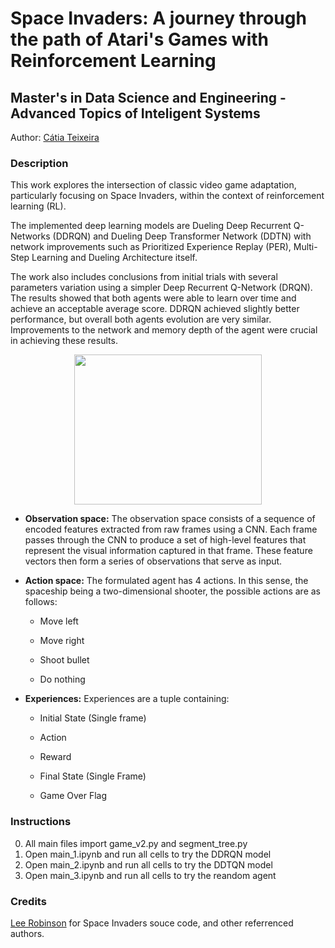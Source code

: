 # Space Invaders: A journey through the path of Atari's Games with Reinforcement Learning

## Master's in Data Science and Engineering - Advanced Topics of Inteligent Systems

Author: [Cátia Teixeira](https://github.com/crdsteixeira)


### Description

This work explores the intersection of classic video game adaptation, particularly focusing on Space Invaders, within the context of reinforcement learning (RL).

The implemented deep learning models are Dueling Deep Recurrent Q-Networks (DDRQN) and Dueling Deep Transformer Network (DDTN) with network improvements such as Prioritized Experience Replay (PER), Multi-Step Learning and Dueling Architecture itself.

The work also includes conclusions from initial trials with several parameters variation using a simpler Deep Recurrent Q-Network (DRQN). The results showed that both agents were able to learn over time and achieve an acceptable average score. DDRQN
achieved slightly better performance, but overall both agents evolution are very similar. 
Improvements to the network and memory depth of the agent were crucial in achieving these results.

<p align='center'>
<img src="http://i.imgur.com/mR81p5O.png" width="300" height="240"/>
</p>



- **Observation space:** The observation space consists of a sequence of encoded features extracted from raw frames using a CNN. Each frame passes through the CNN to produce a set of high-level features that represent the visual information
captured in that frame. These feature vectors then form a series of observations that serve as input.

- **Action space:** The formulated agent has 4 actions. In this sense, the spaceship being a two-dimensional shooter, the
possible actions are as follows:

  - Move left

  - Move right

  - Shoot bullet

  - Do nothing

- **Experiences:** Experiences are a tuple containing:
   
  - Initial State (Single frame)

  - Action

  - Reward

  - Final State (Single Frame)

  - Game Over Flag

### Instructions

0. All main files import game_v2.py and segment_tree.py
1. Open main_1.ipynb  and run all cells to try the DDRQN model
2. Open main_2.ipynb  and run all cells to try the DDTQN model
3. Open main_3.ipynb  and run all cells to try the reandom agent

### Credits

[Lee Robinson](https://github.com/leerob) for Space Invaders souce code, and other referrenced authors.

